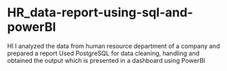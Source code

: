 # HR_data-report-using-sql-and-powerBI
HI I analyzed the data from human resource department of a company and prepared a report
Used PostgreSQL for data cleaning, handling and obtained the output which is presented in a dashboard using PowerBI
